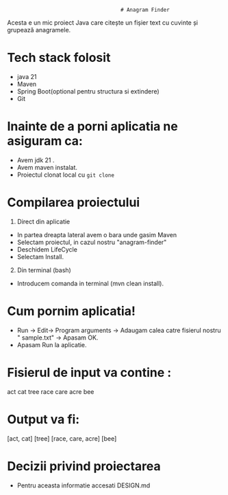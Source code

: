                                          # Anagram Finder

Acesta e un mic proiect Java care citește un fișier text cu cuvinte și grupează anagramele.

# Tech stack folosit
- java 21
- Maven
- Spring Boot(optional pentru structura si extindere)
- Git

# Inainte de a porni aplicatia ne asiguram ca:

- Avem jdk 21 .
- Avem maven instalat.
- Proiectul clonat local cu `git clone`

# Compilarea proiectului

1. Direct din aplicatie
- In partea dreapta lateral avem o bara unde gasim Maven
- Selectam proiectul, in cazul nostru "anagram-finder"
- Deschidem LifeCycle
- Selectam Install.

2. Din terminal (bash)
- Introducem comanda in terminal (mvn clean install).

# Cum pornim aplicatia!
- Run -> Edit-> Program arguments -> Adaugam calea catre fisierul nostru " sample.txt" -> Apasam OK.
- Apasam Run la aplicatie.

# Fisierul de input va contine :
act
cat
tree
race
care
acre
bee

# Output va fi:
[act, cat]
[tree]
[race, care, acre]
[bee]

# Decizii privind proiectarea
 - Pentru aceasta informatie accesati  DESIGN.md


